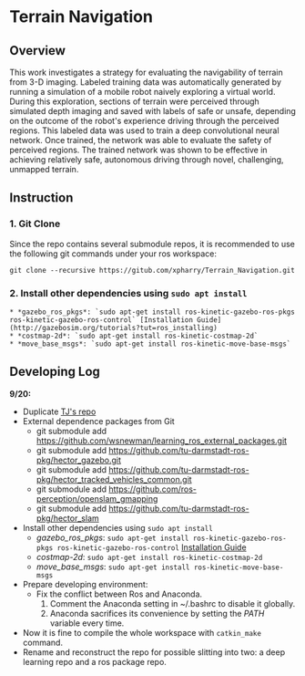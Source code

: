 # Terrain Navigation

## Overview

This work investigates a strategy for evaluating the navigability of terrain from 3-D imaging. Labeled training data was automatically generated by running a simulation of a mobile robot naively exploring a virtual world.  During this exploration, sections of terrain were perceived through simulated depth imaging and saved with labels of safe or unsafe, depending on the outcome of the robot's experience driving through the perceived regions.  This labeled data was used to train a deep convolutional neural network. Once trained, the network was able to evaluate the safety of perceived regions.  The trained network was shown to be effective in achieving relatively safe, autonomous driving through novel, challenging, unmapped terrain. 

## Instruction

### 1. Git Clone

Since the repo contains several submodule repos, it is recommended to use the following git commands under your ros workspace:
```
git clone --recursive https://gitub.com/xpharry/Terrain_Navigation.git
```
### 2. Install other dependencies using `sudo apt install`
    * *gazebo_ros_pkgs*: `sudo apt-get install ros-kinetic-gazebo-ros-pkgs ros-kinetic-gazebo-ros-control` [Installation Guide](http://gazebosim.org/tutorials?tut=ros_installing)
    * *costmap-2d*: `sudo apt-get install ros-kinetic-costmap-2d`
    * *move_base_msgs*: `sudo apt-get install ros-kinetic-move-base-msgs`

## Developing Log

**9/20:**

* Duplicate [TJ's repo](https://github.com/nrgsy/Deep-Learning-Terrain-Navigation.git)
* External dependence packages from Git
    * git submodule add https://github.com/wsnewman/learning_ros_external_packages.git
    * git submodule add https://github.com/tu-darmstadt-ros-pkg/hector_gazebo.git
    * git submodule add https://github.com/tu-darmstadt-ros-pkg/hector_tracked_vehicles_common.git
    * git submodule add https://github.com/ros-perception/openslam_gmapping
    <!-- * git submodule add https://github.com/ros-perception/slam_gmapping # jk not this one anymore -->
    * git submodule add https://github.com/tu-darmstadt-ros-pkg/hector_slam
* Install other dependencies using `sudo apt install`
    * *gazebo_ros_pkgs*: `sudo apt-get install ros-kinetic-gazebo-ros-pkgs ros-kinetic-gazebo-ros-control` [Installation Guide](http://gazebosim.org/tutorials?tut=ros_installing)
    * *costmap-2d*: `sudo apt-get install ros-kinetic-costmap-2d`
    * *move_base_msgs*: `sudo apt-get install ros-kinetic-move-base-msgs`
* Prepare developing environment:
    * Fix the conflict between Ros and Anaconda.
        1. Comment the Anaconda setting in ~/.bashrc to disable it globally.
        2. Anaconda sacrifices its convenience by setting the *PATH* variable every time.
* Now it is fine to compile the whole workspace with `catkin_make` command.
* Rename and reconstruct the repo for possible slitting into two: a deep learning repo and a ros package repo.
